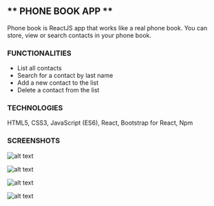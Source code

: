 ## ** PHONE BOOK APP **

Phone book is ReactJS app that works like a real phone book. You can store, view or search contacts in your phone book.

### **FUNCTIONALITIES** 

- List all contacts
- Search for a contact by last name
- Add a new contact to the list
- Delete a contact from the list


### **TECHNOLOGIES**

HTML5, CSS3, JavaScript (ES6), React, Bootstrap for React, Npm



### **SCREENSHOTS**



![alt text](https://raw.githubusercontent.com/mariaradovanovic/phone-book-app/master/images/home.png)


![alt text](https://raw.githubusercontent.com/mariaradovanovic/phone-book-app/master/images/searchcontact.png)


![alt text](https://raw.githubusercontent.com/mariaradovanovic/phone-book-app/master/images/addnewcontact.png)


![alt text](https://raw.githubusercontent.com/mariaradovanovic/phone-book-app/master/images/addedcontactolist.png)